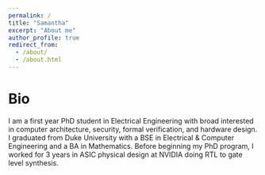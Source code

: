 ```yaml
---
permalink: /
title: "Samantha"
excerpt: "About me"
author_profile: true
redirect_from: 
  - /about/
  - /about.html
---
```


Bio
======
I am a first year PhD student in Electrical Engineering with broad interested in computer architecture, security, formal verification, and hardware design. I graduated from Duke University with a BSE in Electrical & Computer Engineering and a BA in Mathematics. Before beginning my PhD program, I worked for 3 years in ASIC physical design at NVIDIA doing RTL to gate level synthesis. 
